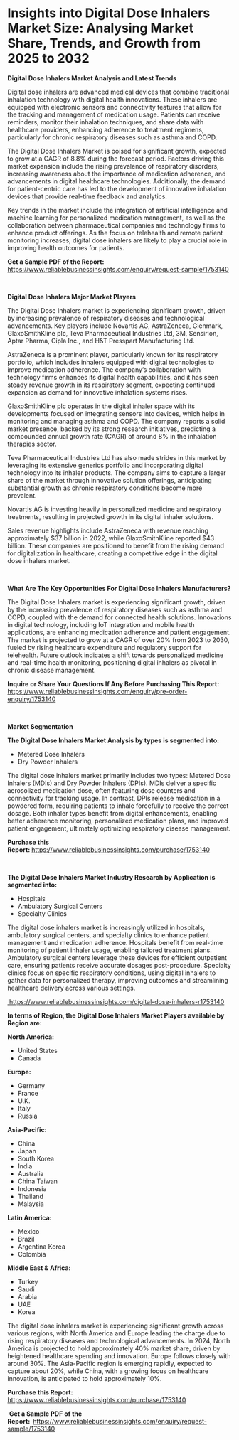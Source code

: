 <p><h1>Insights into Digital Dose Inhalers Market Size: Analysing Market Share, Trends, and Growth from 2025 to 2032</h1></p><p><strong>Digital Dose Inhalers Market Analysis and Latest Trends</strong></p>
<p><p>Digital dose inhalers are advanced medical devices that combine traditional inhalation technology with digital health innovations. These inhalers are equipped with electronic sensors and connectivity features that allow for the tracking and management of medication usage. Patients can receive reminders, monitor their inhalation techniques, and share data with healthcare providers, enhancing adherence to treatment regimens, particularly for chronic respiratory diseases such as asthma and COPD.</p><p>The Digital Dose Inhalers Market is poised for significant growth, expected to grow at a CAGR of 8.8% during the forecast period. Factors driving this market expansion include the rising prevalence of respiratory disorders, increasing awareness about the importance of medication adherence, and advancements in digital healthcare technologies. Additionally, the demand for patient-centric care has led to the development of innovative inhalation devices that provide real-time feedback and analytics.</p><p>Key trends in the market include the integration of artificial intelligence and machine learning for personalized medication management, as well as the collaboration between pharmaceutical companies and technology firms to enhance product offerings. As the focus on telehealth and remote patient monitoring increases, digital dose inhalers are likely to play a crucial role in improving health outcomes for patients.</p></p>
<p><strong>Get a Sample PDF of the Report:&nbsp;</strong> <a href="https://www.reliablebusinessinsights.com/enquiry/request-sample/1753140?utm_campaign=3097&utm_medium=2&utm_source=Github&utm_content=ia&utm_term=13042025&utm_id=digital-dose-inhalers">https://www.reliablebusinessinsights.com/enquiry/request-sample/1753140</a></p>
<p>&nbsp;</p>
<p><strong>Digital Dose Inhalers Major Market Players</strong></p>
<p><p>The Digital Dose Inhalers market is experiencing significant growth, driven by increasing prevalence of respiratory diseases and technological advancements. Key players include Novartis AG, AstraZeneca, Glenmark, GlaxoSmithKline plc, Teva Pharmaceutical Industries Ltd, 3M, Sensirion, Aptar Pharma, Cipla Inc., and H&T Presspart Manufacturing Ltd.</p><p>AstraZeneca is a prominent player, particularly known for its respiratory portfolio, which includes inhalers equipped with digital technologies to improve medication adherence. The company’s collaboration with technology firms enhances its digital health capabilities, and it has seen steady revenue growth in its respiratory segment, expecting continued expansion as demand for innovative inhalation systems rises.</p><p>GlaxoSmithKline plc operates in the digital inhaler space with its developments focused on integrating sensors into devices, which helps in monitoring and managing asthma and COPD. The company reports a solid market presence, backed by its strong research initiatives, predicting a compounded annual growth rate (CAGR) of around 8% in the inhalation therapies sector.</p><p>Teva Pharmaceutical Industries Ltd has also made strides in this market by leveraging its extensive generics portfolio and incorporating digital technology into its inhaler products. The company aims to capture a larger share of the market through innovative solution offerings, anticipating substantial growth as chronic respiratory conditions become more prevalent.</p><p>Novartis AG is investing heavily in personalized medicine and respiratory treatments, resulting in projected growth in its digital inhaler solutions.</p><p>Sales revenue highlights include AstraZeneca with revenue reaching approximately $37 billion in 2022, while GlaxoSmithKline reported $43 billion. These companies are positioned to benefit from the rising demand for digitalization in healthcare, creating a competitive edge in the digital dose inhalers market.</p></p>
<p>&nbsp;</p>
<p><strong>What Are The Key Opportunities For Digital Dose Inhalers Manufacturers?</strong></p>
<p><p>The Digital Dose Inhalers market is experiencing significant growth, driven by the increasing prevalence of respiratory diseases such as asthma and COPD, coupled with the demand for connected health solutions. Innovations in digital technology, including IoT integration and mobile health applications, are enhancing medication adherence and patient engagement. The market is projected to grow at a CAGR of over 20% from 2023 to 2030, fueled by rising healthcare expenditure and regulatory support for telehealth. Future outlook indicates a shift towards personalized medicine and real-time health monitoring, positioning digital inhalers as pivotal in chronic disease management.</p></p>
<p><strong>Inquire or Share Your Questions If Any Before Purchasing This Report:</strong> <a href="https://www.reliablebusinessinsights.com/enquiry/pre-order-enquiry/1753140?utm_campaign=3097&utm_medium=2&utm_source=Github&utm_content=ia&utm_term=13042025&utm_id=digital-dose-inhalers">https://www.reliablebusinessinsights.com/enquiry/pre-order-enquiry/1753140</a></p>
<p>&nbsp;</p>
<p><strong>Market Segmentation</strong></p>
<p><strong>The Digital Dose Inhalers Market Analysis by types is segmented into:</strong></p>
<p><ul><li>Metered Dose Inhalers</li><li>Dry Powder Inhalers</li></ul></p>
<p><p>The digital dose inhalers market primarily includes two types: Metered Dose Inhalers (MDIs) and Dry Powder Inhalers (DPIs). MDIs deliver a specific aerosolized medication dose, often featuring dose counters and connectivity for tracking usage. In contrast, DPIs release medication in a powdered form, requiring patients to inhale forcefully to receive the correct dosage. Both inhaler types benefit from digital enhancements, enabling better adherence monitoring, personalized medication plans, and improved patient engagement, ultimately optimizing respiratory disease management.</p></p>
<p><strong>Purchase this Report:&nbsp;</strong><a href="https://www.reliablebusinessinsights.com/purchase/1753140?utm_campaign=3097&utm_medium=2&utm_source=Github&utm_content=ia&utm_term=13042025&utm_id=digital-dose-inhalers">https://www.reliablebusinessinsights.com/purchase/1753140</a></p>
<p>&nbsp;</p>
<p><strong>The Digital Dose Inhalers Market Industry Research by Application is segmented into:</strong></p>
<p><ul><li>Hospitals</li><li>Ambulatory Surgical Centers</li><li>Specialty Clinics</li></ul></p>
<p><p>The digital dose inhalers market is increasingly utilized in hospitals, ambulatory surgical centers, and specialty clinics to enhance patient management and medication adherence. Hospitals benefit from real-time monitoring of patient inhaler usage, enabling tailored treatment plans. Ambulatory surgical centers leverage these devices for efficient outpatient care, ensuring patients receive accurate dosages post-procedure. Specialty clinics focus on specific respiratory conditions, using digital inhalers to gather data for personalized therapy, improving outcomes and streamlining healthcare delivery across various settings.</p></p>
<p><a href="https://www.reliablebusinessinsights.com/digital-dose-inhalers-r1753140?utm_campaign=3097&utm_medium=2&utm_source=Github&utm_content=ia&utm_term=13042025&utm_id=digital-dose-inhalers">&nbsp;https://www.reliablebusinessinsights.com/digital-dose-inhalers-r1753140</a></p>
<p><strong>In terms of Region, the Digital Dose Inhalers Market Players available by Region are:</strong></p>
<p>
    <p> <strong> North America: </strong>
        <ul>
            <li>United States</li>
            <li>Canada</li>
        </ul>
        </p> 
    <p> <strong> Europe: </strong>
        <ul>
            <li>Germany</li>
            <li>France</li>
            <li>U.K.</li>
            <li>Italy</li>
            <li>Russia</li>
        </ul>
        </p> 
    <p> <strong> Asia-Pacific: </strong>
        <ul>
            <li>China</li>
            <li>Japan</li>
            <li>South Korea</li>
            <li>India</li>
            <li>Australia</li>
            <li>China Taiwan</li>
            <li>Indonesia</li>
            <li>Thailand</li>
            <li>Malaysia</li>
        </ul>
        </p> 
    <p> <strong> Latin America: </strong>
        <ul>
            <li>Mexico</li>
            <li>Brazil</li>
            <li>Argentina Korea</li>
            <li>Colombia</li>
        </ul>
        </p> 
    <p> <strong> Middle East & Africa: </strong>
        <ul>
            <li>Turkey</li>
            <li>Saudi</li>
            <li>Arabia</li>
            <li>UAE</li>
            <li>Korea</li>
        </ul>
    </p>
    </p>
<p><p>The digital dose inhalers market is experiencing significant growth across various regions, with North America and Europe leading the charge due to rising respiratory diseases and technological advancements. In 2024, North America is projected to hold approximately 40% market share, driven by heightened healthcare spending and innovation. Europe follows closely with around 30%. The Asia-Pacific region is emerging rapidly, expected to capture about 20%, while China, with a growing focus on healthcare innovation, is anticipated to hold approximately 10%.</p></p>
<p><strong>Purchase this Report: </strong><a href="https://www.reliablebusinessinsights.com/purchase/1753140?utm_campaign=3097&utm_medium=2&utm_source=Github&utm_content=ia&utm_term=13042025&utm_id=digital-dose-inhalers">https://www.reliablebusinessinsights.com/purchase/1753140</a></p>
<p>&nbsp;<strong>Get a Sample PDF of the Report:&nbsp;&nbsp;</strong><a href="https://www.reliablebusinessinsights.com/enquiry/request-sample/1753140?utm_campaign=3097&utm_medium=2&utm_source=Github&utm_content=ia&utm_term=13042025&utm_id=digital-dose-inhalers">https://www.reliablebusinessinsights.com/enquiry/request-sample/1753140</a></p>
<p><strong></strong></p>
<p><p></p><p></p><p></p></p>